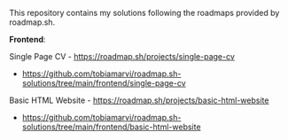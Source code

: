 This repository contains my solutions following the roadmaps provided by roadmap.sh.

**Frontend**:

Single Page CV - https://roadmap.sh/projects/single-page-cv
- https://github.com/tobiamarvi/roadmap.sh-solutions/tree/main/frontend/single-page-cv

Basic HTML Website - https://roadmap.sh/projects/basic-html-website
- https://github.com/tobiamarvi/roadmap.sh-solutions/tree/main/frontend/basic-html-website

